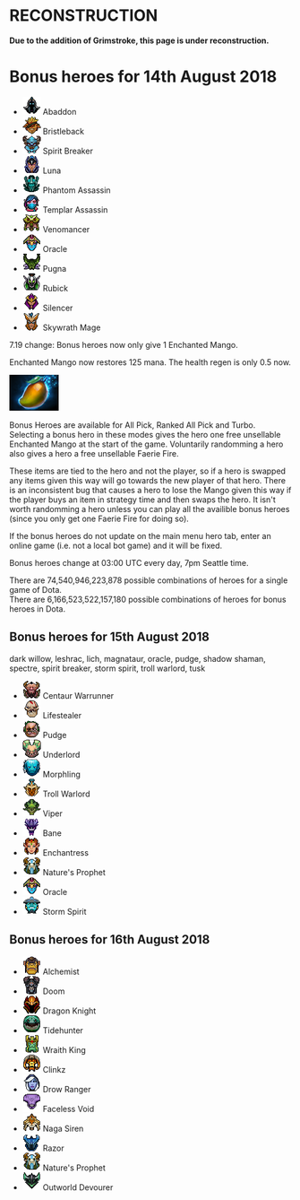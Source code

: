 # RECONSTRUCTION

**Due to the addition of Grimstroke, this page is under reconstruction.**

# Bonus heroes for 14th August 2018

[//]: # (List bonus heroes here, use /images/miniheroes/heroname for picture)

- ![2](/images/miniheroes/abaddon.png) Abaddon
- ![4](/images/miniheroes/bristleback.png) Bristleback
- ![1](/images/miniheroes/spirit_breaker.png) Spirit Breaker
- ![5](/images/miniheroes/luna.png) Luna
- ![6](/images/miniheroes/phantom_assassin.png) Phantom Assassin
- ![7](/images/miniheroes/templar_assassin.png) Templar Assassin
- ![8](/images/miniheroes/venomancer.png) Venomancer
- ![9](/images/miniheroes/oracle.png) Oracle
- ![10](/images/miniheroes/pugna.png) Pugna
- ![11](/images/miniheroes/rubick.png) Rubick
- ![3](/images/miniheroes/silencer.png) Silencer
- ![12](/images/miniheroes/skywrath_mage.png) Skywrath Mage

7.19 change: Bonus heroes now only give 1 Enchanted Mango.

Enchanted Mango now restores 125 mana. The health regen is only 0.5 now.

![Enchanted Mango image](/images/miniheroes/enchanted_mango.png)

Bonus Heroes are available for All Pick, Ranked All Pick and Turbo. Selecting a bonus hero in these modes gives the hero one free unsellable Enchanted Mango at the start of the game. Voluntarily randomming a hero also gives a hero a free unsellable Faerie Fire.

These items are tied to the hero and not the player, so if a hero is swapped any items given this way will go towards the new player of that hero. There is an inconsistent bug that causes a hero to lose the Mango given this way if the player buys an item in strategy time and then swaps the hero. It isn't worth randomming a hero unless you can play all the availible bonus heroes (since you only get one Faerie Fire for doing so).

If the bonus heroes do not update on the main menu hero tab, enter an online game (i.e. not a local bot game) and it will be fixed.

Bonus heroes change at 03:00 UTC every day, 7pm Seattle time.

There are 74,540,946,223,878 possible combinations of heroes for a single game of Dota.  
There are 6,166,523,522,157,180 possible combinations of heroes for bonus heroes in Dota.

## Bonus heroes for 15th August 2018

dark willow, leshrac, lich, magnataur, oracle, pudge, shadow shaman, spectre, spirit breaker, storm spirit, troll warlord, tusk

- ![1](/images/miniheroes/centaur.png) Centaur Warrunner
- ![3](/images/miniheroes/life_stealer.png) Lifestealer
- ![1](/images/miniheroes/pudge.png) Pudge
- ![4](/images/miniheroes/abyssal_underlord.png) Underlord
- ![5](/images/miniheroes/morphling.png) Morphling
- ![8](/images/miniheroes/troll_warlord.png) Troll Warlord
- ![11](/images/miniheroes/viper.png) Viper
- ![2](/images/miniheroes/bane.png) Bane
- ![9](/images/miniheroes/enchantress.png) Enchantress
- ![7](/images/miniheroes/furion.png) Nature's Prophet
- ![10](/images/miniheroes/oracle.png) Oracle
- ![11](/images/miniheroes/storm_spirit.png) Storm Spirit

## Bonus heroes for 16th August 2018

- ![1](/images/miniheroes/alchemist.png) Alchemist
- ![7](/images/miniheroes/doom_bringer.png) Doom
- ![3](/images/miniheroes/dragon_knight.png) Dragon Knight
- ![1](/images/miniheroes/tidehunter.png) Tidehunter
- ![4](/images/miniheroes/skeleton_king.png) Wraith King
- ![5](/images/miniheroes/clinkz.png) Clinkz
- ![6](/images/miniheroes/drow_ranger.png) Drow Ranger
- ![8](/images/miniheroes/faceless_void.png) Faceless Void
- ![9](/images/miniheroes/naga_siren.png) Naga Siren
- ![10](/images/miniheroes/razor.png) Razor
- ![11](/images/miniheroes/furion.png) Nature's Prophet
- ![12](/images/miniheroes/obsidian_destroyer.png) Outworld Devourer
